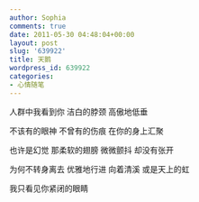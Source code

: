 ```yaml
---
author: Sophia
comments: true
date: 2011-05-30 04:48:04+00:00
layout: post
slug: '639922'
title: 天鹅
wordpress_id: 639922
categories:
- 心情随笔
---
```


人群中我看到你
洁白的脖颈
高傲地低垂

不该有的眼神
不曾有的伤痕
在你的身上汇聚

也许是幻觉
那柔软的翅膀
微微颤抖
却没有张开

为何不转身离去
优雅地行进
向着清溪
或是天上的虹

我只看见你紧闭的眼睛
